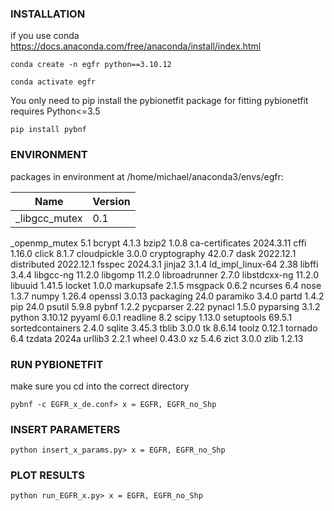 
### INSTALLATION

if you use conda
https://docs.anaconda.com/free/anaconda/install/index.html

`conda create -n egfr python==3.10.12`

`conda activate egfr`

You only need to pip install the pybionetfit package for fitting
pybionetfit requires Python<=3.5

`pip install pybnf`

### ENVIRONMENT

packages in environment at /home/michael/anaconda3/envs/egfr:

| Name          | Version |
|---------------|---------|
| _libgcc_mutex | 0.1     |
_openmp_mutex             5.1
bcrypt                    4.1.3
bzip2                     1.0.8
ca-certificates           2024.3.11
cffi                      1.16.0
click                     8.1.7
cloudpickle               3.0.0
cryptography              42.0.7
dask                      2022.12.1
distributed               2022.12.1
fsspec                    2024.3.1
jinja2                    3.1.4
ld_impl_linux-64          2.38
libffi                    3.4.4
libgcc-ng                 11.2.0
libgomp                   11.2.0
libroadrunner             2.7.0
libstdcxx-ng              11.2.0
libuuid                   1.41.5
locket                    1.0.0
markupsafe                2.1.5
msgpack                   0.6.2
ncurses                   6.4
nose                      1.3.7
numpy                     1.26.4
openssl                   3.0.13
packaging                 24.0
paramiko                  3.4.0
partd                     1.4.2
pip                       24.0
psutil                    5.9.8
pybnf                     1.2.2
pycparser                 2.22
pynacl                    1.5.0
pyparsing                 3.1.2
python                    3.10.12
pyyaml                    6.0.1
readline                  8.2
scipy                     1.13.0
setuptools                69.5.1
sortedcontainers          2.4.0
sqlite                    3.45.3
tblib                     3.0.0
tk                        8.6.14 
toolz                     0.12.1
tornado                   6.4
tzdata                    2024a
urllib3                   2.2.1
wheel                     0.43.0
xz                        5.4.6
zict                      3.0.0
zlib                      1.2.13

### RUN PYBIONETFIT
make sure you cd into the correct directory

`pybnf -c EGFR_x_de.conf> x = EGFR, EGFR_no_Shp`

### INSERT PARAMETERS

`python insert_x_params.py> x = EGFR, EGFR_no_Shp`

### PLOT RESULTS

`python run_EGFR_x.py> x = EGFR, EGFR_no_Shp`
